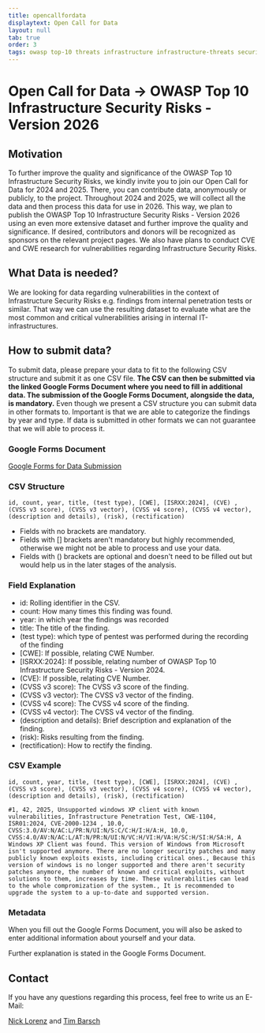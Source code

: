 ```yaml
---
title: opencallfordata
displaytext: Open Call for Data
layout: null
tab: true
order: 3
tags: owasp top-10 threats infrastructure infrastructure-threats security risks infrastructure-security-risks
---
```


# Open Call for Data -> OWASP Top 10 Infrastructure Security Risks - Version 2026

## Motivation

To further improve the quality and significance of the OWASP Top 10 Infrastructure Security Risks, we kindly invite you to join our Open Call for Data for 2024 and 2025. There, you can contribute data, anonymously or publicly, to the project. Throughout 2024 and 2025, we will collect all the data and then process this data for use in 2026. This way, we plan to publish the OWASP Top 10 Infrastructure Security Risks - Version 2026 using an even more extensive dataset and further improve the quality and significance. If desired, contributors and donors will be recognized as sponsors on the relevant project pages. We also have plans to conduct CVE and CWE research for vulnerabilities regarding Infrastructure Security Risks.

## What Data is needed?

We are looking for data regarding vulnerabilities in the context of Infrastructure Security Risks e.g. findings from internal penetration tests or similar.
That way we can use the resulting dataset to evaluate what are the most common and critical vulnerabilities arising in internal IT-infrastructures.

## How to submit data?

To submit data, please prepare your data to fit to the following CSV structure and submit it as one CSV file.
**The CSV can then be submitted via the linked Google Forms Document where you need to fill in additional data. The submission of the Google Forms Document, alongside the data, is mandatory.**
Even though we present a CSV structure you can submit data in other formats to. Important is that we are able to categorize the findings by year and type. If data is submitted in other formats we can not guarantee that we will able to process it.
### Google Forms Document

[Google Forms for Data Submission](https://forms.gle/m4iTGL3baKZvzHAB7)

### CSV Structure

```text
id, count, year, title, (test type), [CWE], [ISRXX:2024], (CVE) , (CVSS v3 score), (CVSS v3 vector), (CVSS v4 score), (CVSS v4 vector), (description and details), (risk), (rectification)
```

- Fields with no brackets are mandatory.
- Fields with [] brackets aren't mandatory but highly recommended, otherwise we might not be able to process and use your data.
- Fields with () brackets are optional and doesn't need to be filled out but would help us in the later stages of the analysis.

### Field Explanation

- id: Rolling identifier in the CSV.
- count: How many times this finding was found.
- year: in which year the findings was recorded
- title: The title of the finding.
- (test type): which type of pentest was performed during the recording of the finding
- \[CWE\]: If possible, relating CWE Number.
- \[ISRXX:2024\]: If possible, relating number of OWASP Top 10 Infrastructure Security Risks - Version 2024.
- \(CVE\): If possible, relating CVE Number.
- \(CVSS v3 score\): The CVSS v3 score of the finding.
- \(CVSS v3 vector\): The CVSS v3 vector of the finding.
- \(CVSS v4 score\): The CVSS v4 score of the finding.
- \(CVSS v4 vector\): The CVSS v4 vector of the finding.
- (description and details): Brief description and explanation of the finding.
- (risk): Risks resulting from the finding.
- (rectification): How to rectify the finding.

### CSV Example

```text
id, count, year, title, (test type), [CWE], [ISRXX:2024], (CVE) , (CVSS v3 score), (CVSS v3 vector), (CVSS v4 score), (CVSS v4 vector), (description and details), (risk), (rectification)

#1, 42, 2025, Unsupported windows XP client with known vulnerabilities, Infrastructure Penetration Test, CWE-1104, ISR01:2024, CVE-2000-1234 , 10.0, CVSS:3.0/AV:N/AC:L/PR:N/UI:N/S:C/C:H/I:H/A:H, 10.0, CVSS:4.0/AV:N/AC:L/AT:N/PR:N/UI:N/VC:H/VI:H/VA:H/SC:H/SI:H/SA:H, A Windows XP Client was found. This version of Windows from Microsoft isn't supported anymore. There are no longer security patches and many publicly known exploits exists, including critical ones., Because this version of windows is no longer supported and there aren't security patches anymore, the number of known and critical exploits, without solutions to them, increases by time. These vulnerabilities can lead to the whole compromization of the system., It is recommended to upgrade the system to a up-to-date and supported version.
```

### Metadata

When you fill out the Google Forms Document, you will also be asked to enter additional information about yourself and your data.

Further explanation is stated in the Google Forms Document.

## Contact

If you have any questions regarding this process, feel free to write us an E-Mail:

[Nick Lorenz](mailto:nick.lorenz@owasp.org) and [Tim Barsch](mailto:tim.barsch@owasp.org)
